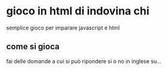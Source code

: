 # gioco in html di indovina chi
semplice gioco per imparare javascript e html
## come si gioca
fai delle domande a cui si può ripondere si o no in inglese su...